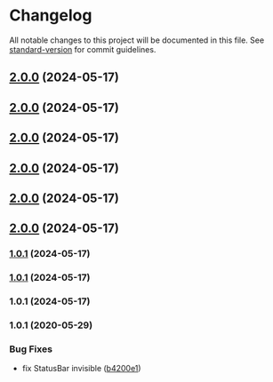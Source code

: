 # Changelog

All notable changes to this project will be documented in this file. See [standard-version](https://github.com/conventional-changelog/standard-version) for commit guidelines.

## [2.0.0](https://github.com/quinnpertuit/panel-test/compare/@template/basic@2.0.0...@template/basic@2.0.0) (2024-05-17)

## [2.0.0](https://github.com/quinnpertuit/panel-test/compare/@template/basic@2.0.0...@template/basic@2.0.0) (2024-05-17)

## [2.0.0](https://github.com/quinnpertuit/panel-test/compare/@template/basic@2.0.0...@template/basic@2.0.0) (2024-05-17)

## [2.0.0](https://github.com/quinnpertuit/panel-test/compare/@template/basic@2.0.0...@template/basic@2.0.0) (2024-05-17)

## [2.0.0](https://github.com/quinnpertuit/panel-test/compare/@template/basic@2.0.0...@template/basic@2.0.0) (2024-05-17)

## [2.0.0](https://github.com/quinnpertuit/panel-test/compare/@template/basic@1.0.1...@template/basic@2.0.0) (2024-05-17)

### [1.0.1](https://github.com/quinnpertuit/panel-test/compare/@template/basic@1.0.1...@template/basic@1.0.1) (2024-05-17)

### [1.0.1](https://github.com/quinnpertuit/panel-test/compare/@template/basic@1.0.1...@template/basic@1.0.1) (2024-05-17)

### 1.0.1 (2024-05-17)

### 1.0.1 (2020-05-29)


### Bug Fixes

* fix StatusBar invisible ([b4200e1](https://github.com/tuya/tuya-panel-demo/commit/b4200e1f6bd0947a647e4d14392d2ca07df9c7d6))
